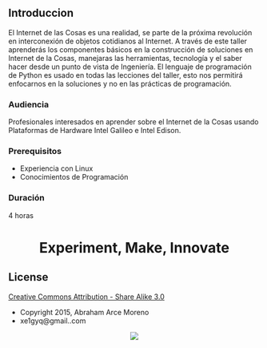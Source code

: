 ## Introduccion

El Internet de las Cosas es una realidad, se parte de la próxima revolución en interconexión de objetos cotidianos al Internet. A través de este taller aprenderás los componentes básicos en la construcción de soluciones en Internet de la Cosas, manejaras las herramientas, tecnología y el saber hacer desde un punto de vista de Ingeniería. El lenguaje de programación de Python es usado en todas las lecciones del taller, esto nos permitirá enfocarnos en la soluciones y no en las prácticas de programación.

### Audiencia
Profesionales interesados en aprender sobre el Internet de la Cosas usando Plataformas de Hardware Intel Galileo e Intel Edison.

### Prerequisitos
- Experiencia con Linux
- Conocimientos de Programación

### Duración
4 horas

<center><h1>Experiment, Make, Innovate</h1></center>

## License

[Creative Commons Attribution - Share Alike 3.0](http://creativecommons.org/licenses/by-sa/3.0/)
- Copyright 2015, Abraham Arce Moreno
- xe1gyq@gmail..com

<center><img src="http://mirrors.creativecommons.org/presskit/logos/cc.logo.large.png"></center>